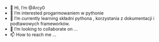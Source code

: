 - 👋 Hi, I’m @Arcy0
- 👀 I’m interested  progarmowaniem w pythonie
- 🌱 I’m currently learning  składni pythona , korzystania z dokumentacji i podtawowych frameworków.
- 💞️ I’m looking to collaborate on ...
- 📫 How to reach me ...

<!---
Arcy0/Arcy0 is a ✨ special ✨ repository because its `README.md` (this file) appears on your GitHub profile.
You can click the Preview link to take a look at your changes.
--->
